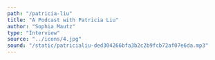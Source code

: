 ```yaml
---
path: "/patricia-liu"
title: "A Podcast with Patricia Liu"
author: "Sophia Mautz"
type: "Interview"
source: "../icons/4.jpg"
sound: "/static/patricialiu-ded304266bfa3b2c2b9fcb72af07e6da.mp3"
---
```

&nbsp;

